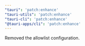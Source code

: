 ```yaml
---
"tauri": 'patch:enhance'
"tauri-utils": 'patch:enhance'
"tauri-cli": 'patch:enhance'
"@tauri-apps/cli": 'patch:enhance'
---
```


Removed the allowlist configuration.
